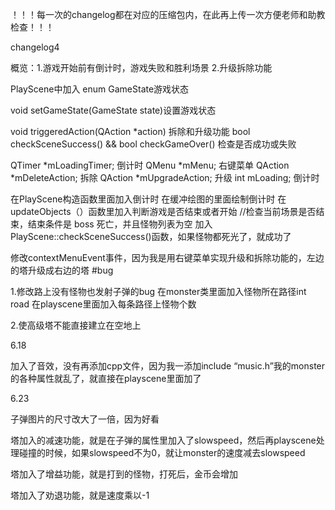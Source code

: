 ！！！每一次的changelog都在对应的压缩包内，在此再上传一次方便老师和助教检查！！！


changelog4

概览：1.游戏开始前有倒计时，游戏失败和胜利场景
2.升级拆除功能

PlayScene中加入 enum GameState游戏状态

void setGameState(GameState state)设置游戏状态

void triggeredAction(QAction *action) 拆除和升级功能
bool checkSceneSuccess()  &&  bool checkGameOver()    检查是否成功或失败

QTimer *mLoadingTimer;                 倒计时
QMenu *mMenu;                               右键菜单
QAction *mDeleteAction;                   拆除
QAction *mUpgradeAction;               升级
int mLoading;                                    倒计时

在PlayScene构造函数里面加入倒计时
在缓冲绘图的里面绘制倒计时
在updateObjects（）函数里加入判断游戏是否结束或者开始
//检查当前场景是否结束，结束条件是 boss 死亡，并且怪物列表为空
加入PlayScene::checkSceneSuccess()函数，如果怪物都死光了，就成功了


修改contextMenuEvent事件，因为我是用右键菜单实现升级和拆除功能的，左边的塔升级成右边的塔
#bug

1.修改路上没有怪物也发射子弹的bug
在monster类里面加入怪物所在路径int road
在playscene里面加入每条路径上怪物个数

2.使高级塔不能直接建立在空地上

6.18

加入了音效，没有再添加cpp文件，因为我一添加include “music.h”我的monster的各种属性就乱了，就直接在playscene里面加了


6.23

子弹图片的尺寸改大了一倍，因为好看

塔加入的减速功能，就是在子弹的属性里加入了slowspeed，然后再playscene处理碰撞的时候，如果slowspeed不为0，就让monster的速度减去slowspeed

塔加入了增益功能，就是打到的怪物，打死后，金币会增加

塔加入了劝退功能，就是速度乘以-1